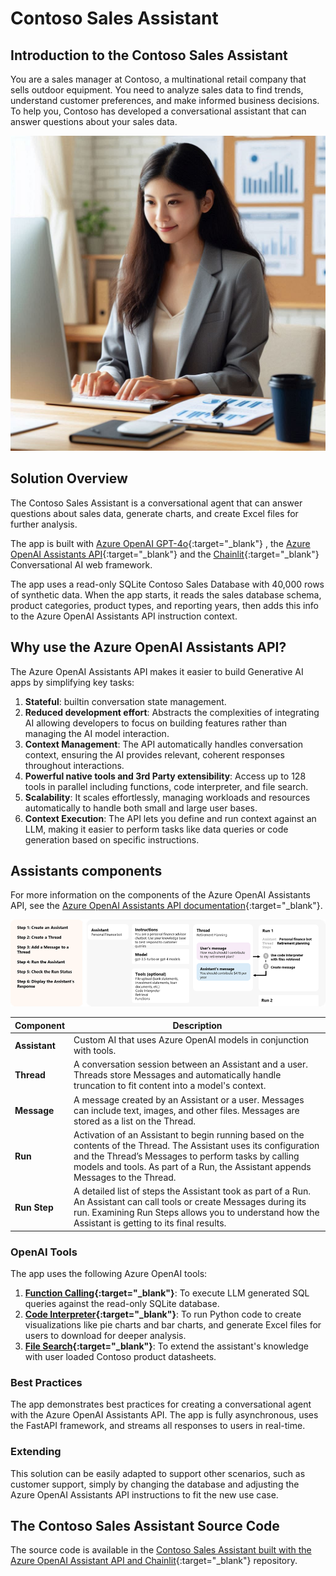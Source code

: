 # Contoso Sales Assistant

## Introduction to the Contoso Sales Assistant

You are a sales manager at Contoso, a multinational retail company that sells outdoor equipment. You need to analyze sales data to find trends, understand customer preferences, and make informed business decisions. To help you, Contoso has developed a conversational assistant that can answer questions about your sales data.

![Contoso Sales Assistant](media/persona.png)

## Solution Overview

The Contoso Sales Assistant is a conversational agent that can answer questions about sales data, generate charts, and create Excel files for further analysis.

The app is built with [Azure OpenAI GPT-4o](https://learn.microsoft.com/azure/ai-services/openai/concepts/models){:target="_blank"} , the [Azure OpenAI Assistants API](https://learn.microsoft.com/azure/ai-services/openai/concepts/assistants){:target="_blank"}  and the [Chainlit](https://docs.chainlit.io/){:target="_blank"}  Conversational AI  web framework.

The app uses a read-only SQLite Contoso Sales Database with 40,000 rows of synthetic data. When the app starts, it reads the sales database schema, product categories, product types, and reporting years, then adds this info to the Azure OpenAI Assistants API instruction context.

## Why use the Azure OpenAI Assistants API?

The Azure OpenAI Assistants API makes it easier to build Generative AI apps by simplifying key tasks:

1. **Stateful**: builtin conversation state management.
2. **Reduced development effort**: Abstracts the complexities of integrating AI allowing developers to focus on building features rather than managing the AI model interaction.
3. **Context Management**: The API automatically handles conversation context, ensuring the AI provides relevant, coherent responses throughout interactions.
4. **Powerful native tools and 3rd Party extensibility**: Access up to 128 tools in parallel including functions, code interpreter, and file search.
5. **Scalability**: It scales effortlessly, managing workloads and resources automatically to handle both small and large user bases.
6. **Context Execution**: The API lets you define and run context against an LLM, making it easier to perform tasks like data queries or code generation based on specific instructions.

## Assistants components

For more information on the components of the Azure OpenAI Assistants API, see the [Azure OpenAI Assistants API documentation](https://learn.microsoft.com/azure/ai-services/openai/concepts/assistants){:target="_blank"}.

![](media/assistants-overview.png)

| Component | Description |
|-----------|-------------|
| **Assistant** | Custom AI that uses Azure OpenAI models in conjunction with tools. |
| **Thread** | A conversation session between an Assistant and a user. Threads store Messages and automatically handle truncation to fit content into a model's context. |
| **Message** | A message created by an Assistant or a user. Messages can include text, images, and other files. Messages are stored as a list on the Thread. |
| **Run** | Activation of an Assistant to begin running based on the contents of the Thread. The Assistant uses its configuration and the Thread’s Messages to perform tasks by calling models and tools. As part of a Run, the Assistant appends Messages to the Thread. |
| **Run Step** | A detailed list of steps the Assistant took as part of a Run. An Assistant can call tools or create Messages during its run. Examining Run Steps allows you to understand how the Assistant is getting to its final results. |

### OpenAI Tools

The app uses the following Azure OpenAI tools:

1. **[Function Calling](https://learn.microsoft.com/azure/ai-services/openai/how-to/function-calling){:target="_blank"}**: To execute LLM generated SQL queries against the read-only SQLite database.
2. **[Code Interpreter](https://learn.microsoft.com/azure/ai-services/openai/how-to/code-interpreter?tabs=python){:target="_blank"}**: To run Python code to create visualizations like pie charts and bar charts, and generate Excel files for users to download for deeper analysis.
3. **[File Search](https://learn.microsoft.com/azure/ai-services/openai/how-to/file-search?tabs=python){:target="_blank"}**: To extend the assistant's knowledge with user loaded Contoso product datasheets.

### Best Practices

The app demonstrates best practices for creating a conversational agent with the Azure OpenAI Assistants API. The app is fully asynchronous, uses the FastAPI framework, and streams all responses to users in real-time.

### Extending

This solution can be easily adapted to support other scenarios, such as customer support, simply by changing the database and adjusting the Azure OpenAI Assistants API instructions to fit the new use case.

## The Contoso Sales Assistant Source Code

The source code is available in the [Contoso Sales Assistant built with the Azure OpenAI Assistant API and Chainlit](https://github.com/gloveboxes/contoso-sales-azure-openai-assistant){:target="_blank"}  repository.
